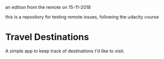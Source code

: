 an edition from the remote on 15-11-2018

this is a repository for testing remote issues, following the udacity course

# Travel Destinations

A simple app to keep track of destinations I'd like to visit.
